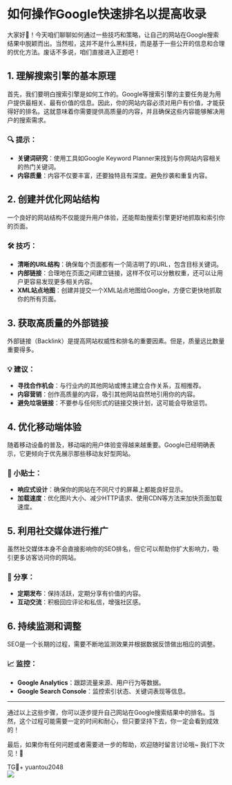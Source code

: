 # 如何操作Google快速排名以提高收录

大家好👋！今天咱们聊聊如何通过一些技巧和策略，让自己的网站在Google搜索结果中脱颖而出。当然啦，这并不是什么黑科技，而是基于一些公开的信息和合理的优化方法。废话不多说，咱们直接进入正题吧！

## 1. **理解搜索引擎的基本原理**

首先，我们要明白搜索引擎是如何工作的。Google等搜索引擎的主要任务是为用户提供最相关、最有价值的信息。因此，你的网站内容必须对用户有价值，才能获得好的排名。这就意味着你需要提供高质量的内容，并且确保这些内容能够解决用户的搜索需求。

### 🔍 提示：
- **关键词研究**：使用工具如Google Keyword Planner来找到与你网站内容相关的热门关键词。
- **内容质量**：内容不仅要丰富，还要独特且有深度。避免抄袭和重复内容。

## 2. **创建并优化网站结构**

一个良好的网站结构不仅能提升用户体验，还能帮助搜索引擎更好地抓取和索引你的页面。

### 🛠️ 技巧：
- **清晰的URL结构**：确保每个页面都有一个简洁明了的URL，包含目标关键词。
- **内部链接**：合理地在页面之间建立链接，这样不仅可以分散权重，还可以让用户更容易发现更多相关内容。
- **XML站点地图**：创建并提交一个XML站点地图给Google，方便它更快地抓取你的所有页面。

## 3. **获取高质量的外部链接**

外部链接（Backlink）是提高网站权威性和排名的重要因素。但是，质量远比数量重要得多。

### 💡 建议：
- **寻找合作机会**：与行业内的其他网站或博主建立合作关系，互相推荐。
- **内容营销**：创作高质量的内容，吸引其他网站自然地引用你的内容。
- **避免垃圾链接**：不要参与任何形式的链接交换计划，这可能会导致惩罚。

## 4. **优化移动端体验**

随着移动设备的普及，移动端的用户体验变得越来越重要。Google已经明确表示，它更倾向于优先展示那些移动友好型网站。

### 📱 小贴士：
- **响应式设计**：确保你的网站在不同尺寸的屏幕上都能良好显示。
- **加载速度**：优化图片大小、减少HTTP请求、使用CDN等方法来加快页面加载速度。

## 5. **利用社交媒体进行推广**

虽然社交媒体本身不会直接影响你的SEO排名，但它可以帮助你扩大影响力，吸引更多访客访问你的网站。

### 📢 分享：
- **定期发布**：保持活跃，定期分享有价值的内容。
- **互动交流**：积极回应评论和私信，增强社区感。

## 6. **持续监测和调整**

SEO是一个长期的过程，需要不断地监测效果并根据数据反馈做出相应的调整。

### 📈 监控：
- **Google Analytics**：跟踪流量来源、用户行为等数据。
- **Google Search Console**：监控索引状态、关键词表现等信息。

---

通过以上这些步骤，你可以逐步提升自己网站在Google搜索结果中的排名。当然，这个过程可能需要一定的时间和耐心，但只要坚持下去，你一定会看到成效的！

最后，如果你有任何问题或者需要进一步的帮助，欢迎随时留言讨论哦~ 我们下次见！👋

TG💪+ yuantou2048  
![](https://github.com/user-attachments/assets/42a5a4a5-fea9-4a1d-8aa0-73e57e430cca)